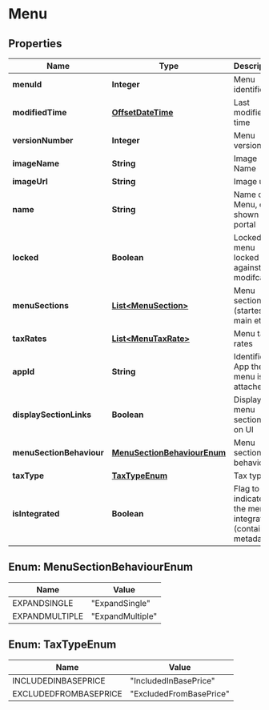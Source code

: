 
# Menu

## Properties
Name | Type | Description | Notes
------------ | ------------- | ------------- | -------------
**menuId** | **Integer** | Menu identifier |  [optional]
**modifiedTime** | [**OffsetDateTime**](OffsetDateTime.md) | Last modified time |  [optional]
**versionNumber** | **Integer** | Menu version |  [optional]
**imageName** | **String** | Image Name |  [optional]
**imageUrl** | **String** | Image url |  [optional]
**name** | **String** | Name of Menu, only shown in portal |  [optional]
**locked** | **Boolean** | Locked: is menu locked against modifcation |  [optional]
**menuSections** | [**List&lt;MenuSection&gt;**](MenuSection.md) | Menu sections (startes, main etc) |  [optional]
**taxRates** | [**List&lt;MenuTaxRate&gt;**](MenuTaxRate.md) | Menu tax rates |  [optional]
**appId** | **String** | Identifier of App the menu is attached to |  [optional]
**displaySectionLinks** | **Boolean** | Display menu section link on UI |  [optional]
**menuSectionBehaviour** | [**MenuSectionBehaviourEnum**](#MenuSectionBehaviourEnum) | Menu section behaviour |  [optional]
**taxType** | [**TaxTypeEnum**](#TaxTypeEnum) | Tax type |  [optional]
**isIntegrated** | **Boolean** | Flag to indicate if the menu is integrated (contains metadata) |  [optional]


<a name="MenuSectionBehaviourEnum"></a>
## Enum: MenuSectionBehaviourEnum
Name | Value
---- | -----
EXPANDSINGLE | &quot;ExpandSingle&quot;
EXPANDMULTIPLE | &quot;ExpandMultiple&quot;


<a name="TaxTypeEnum"></a>
## Enum: TaxTypeEnum
Name | Value
---- | -----
INCLUDEDINBASEPRICE | &quot;IncludedInBasePrice&quot;
EXCLUDEDFROMBASEPRICE | &quot;ExcludedFromBasePrice&quot;



